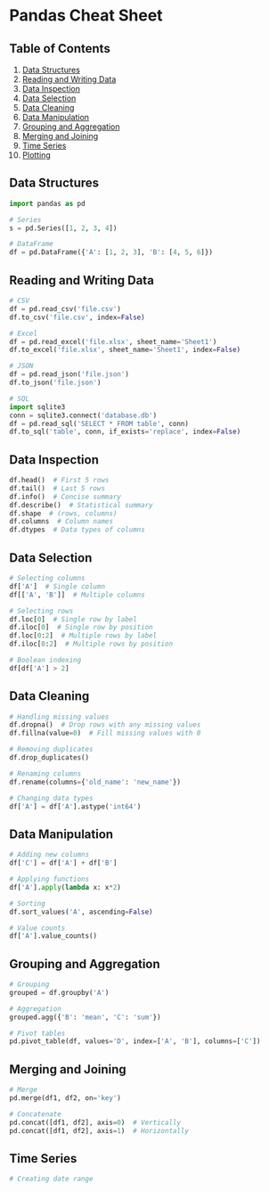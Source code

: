 # Pandas Cheat Sheet

## Table of Contents
1. [Data Structures](#data-structures)
2. [Reading and Writing Data](#reading-and-writing-data)
3. [Data Inspection](#data-inspection)
4. [Data Selection](#data-selection)
5. [Data Cleaning](#data-cleaning)
6. [Data Manipulation](#data-manipulation)
7. [Grouping and Aggregation](#grouping-and-aggregation)
8. [Merging and Joining](#merging-and-joining)
9. [Time Series](#time-series)
10. [Plotting](#plotting)

## Data Structures
```python
import pandas as pd

# Series
s = pd.Series([1, 2, 3, 4])

# DataFrame
df = pd.DataFrame({'A': [1, 2, 3], 'B': [4, 5, 6]})
```

## Reading and Writing Data
```python
# CSV
df = pd.read_csv('file.csv')
df.to_csv('file.csv', index=False)

# Excel
df = pd.read_excel('file.xlsx', sheet_name='Sheet1')
df.to_excel('file.xlsx', sheet_name='Sheet1', index=False)

# JSON
df = pd.read_json('file.json')
df.to_json('file.json')

# SQL
import sqlite3
conn = sqlite3.connect('database.db')
df = pd.read_sql('SELECT * FROM table', conn)
df.to_sql('table', conn, if_exists='replace', index=False)
```

## Data Inspection
```python
df.head()  # First 5 rows
df.tail()  # Last 5 rows
df.info()  # Concise summary
df.describe()  # Statistical summary
df.shape  # (rows, columns)
df.columns  # Column names
df.dtypes  # Data types of columns
```

## Data Selection
```python
# Selecting columns
df['A']  # Single column
df[['A', 'B']]  # Multiple columns

# Selecting rows
df.loc[0]  # Single row by label
df.iloc[0]  # Single row by position
df.loc[0:2]  # Multiple rows by label
df.iloc[0:2]  # Multiple rows by position

# Boolean indexing
df[df['A'] > 2]
```

## Data Cleaning
```python
# Handling missing values
df.dropna()  # Drop rows with any missing values
df.fillna(value=0)  # Fill missing values with 0

# Removing duplicates
df.drop_duplicates()

# Renaming columns
df.rename(columns={'old_name': 'new_name'})

# Changing data types
df['A'] = df['A'].astype('int64')
```

## Data Manipulation
```python
# Adding new columns
df['C'] = df['A'] + df['B']

# Applying functions
df['A'].apply(lambda x: x*2)

# Sorting
df.sort_values('A', ascending=False)

# Value counts
df['A'].value_counts()
```

## Grouping and Aggregation
```python
# Grouping
grouped = df.groupby('A')

# Aggregation
grouped.agg({'B': 'mean', 'C': 'sum'})

# Pivot tables
pd.pivot_table(df, values='D', index=['A', 'B'], columns=['C'])
```

## Merging and Joining
```python
# Merge
pd.merge(df1, df2, on='key')

# Concatenate
pd.concat([df1, df2], axis=0)  # Vertically
pd.concat([df1, df2], axis=1)  # Horizontally
```

## Time Series
```python
# Creating date range